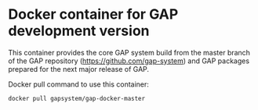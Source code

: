 # Docker container for GAP development version

This container provides the core GAP system build from the master branch
of the GAP repository (https://github.com/gap-system) and GAP packages
prepared for the next major release of GAP.

Docker pull command to use this container:

    docker pull gapsystem/gap-docker-master

